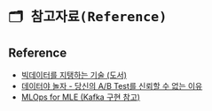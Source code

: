 # `🗂️ 참고자료(Reference)`

## Reference

- [빅데이터를 지탱하는 기술 (도서)](https://www.yes24.com/Product/Goods/66277191)
- [데이터야 놀자 - 당신의 A/B Test를 신뢰할 수 없는 이유](https://youtu.be/J4zjwJNYyPM?si=jOuggXMPk4aJP1-Y)
- [MLOps for MLE (Kafka 구현 참고)](https://mlops-for-mle.github.io/tutorial/docs/intro)

<script src="https://utteranc.es/client.js"
        repo="Pseudo-Lab/data-engineering-for-everybody"
        issue-term="pathname"
        label="comments"
        theme="preferred-color-scheme"
        crossorigin="anonymous"
        async>
</script>